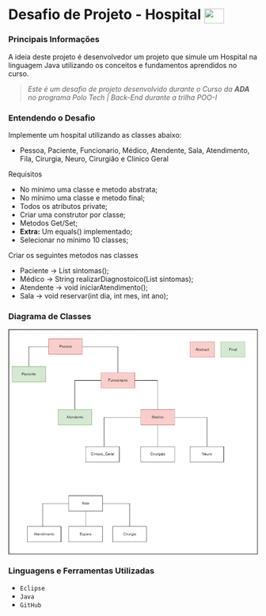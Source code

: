 # Desafio de Projeto - Hospital <img align="center" height="30" width="40" src="https://ada-site-frontend.s3.sa-east-1.amazonaws.com/home/header-logo.svg" />

### Principais Informações
A ideia deste projeto é desenvolvedor um projeto que simule um Hospital na linguagem Java utilizando os conceitos e fundamentos aprendidos no curso. 

> _Este é um desafio de projeto desenvolvido durante o Curso da **ADA** no programa Polo Tech | Back-End durante a trilha POO-I_

### Entendendo o Desafio 

Implemente um hospital utilizando as classes abaixo:
* Pessoa, Paciente, Funcionario, Médico, Atendente, Sala, Atendimento, Fila, Cirurgia, Neuro, Cirurgião e Clinico Geral

Requisitos
* No mínimo uma classe e metodo abstrata;
* No mínimo uma classe e metodo final;
* Todos os atributos private;
* Criar uma construtor por classe;
* Metodos Get/Set;
* **Extra:** Um equals() implementado;
* Selecionar no minimo 10 classes;

Criar os seguintes metodos nas classes
* Paciente -> List sintomas();
* Médico -> String realizarDiagnostoico(List sintomas);
* Atendente -> void iniciarAtendimento();
* Sala -> void reservar(int dia, int mes, int ano);

### Diagrama de Classes

<img align="center" src="src/assets/Diagrama de Classes.png" />

### Linguagens e Ferramentas Utilizadas

- `Eclipse`
- `Java`
- `GitHub`
